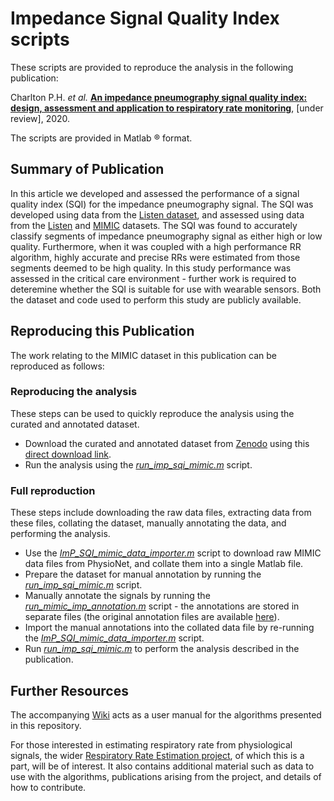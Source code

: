 # Impedance Signal Quality Index scripts

These scripts are provided to reproduce the analysis in the following publication:

Charlton P.H. *et al.* [**An impedance pneumography signal quality index: design, assessment and application to respiratory rate monitoring**](http://peterhcharlton.github.io/RRest/imp_sqi.html), [under review], 2020.

The scripts are provided in Matlab &reg; format.

## Summary of Publication

In this article we developed and assessed the performance of a signal quality index (SQI) for the impedance pneumography signal.
The SQI was developed using data from the <a href="listen_dataset.html">Listen dataset</a>, and assessed using data from the <a href="listen_dataset.html">Listen</a> and <a href="mimic_dataset.html">MIMIC</a> datasets.
The SQI was found to accurately classify segments of impedance pneumography signal as either high or low quality. Furthermore, when it was coupled with a high performance RR algorithm, highly accurate and precise RRs were estimated from those segments deemed to be high quality.
In this study performance was assessed in the critical care environment - further work is required to deteremine whether the SQI is suitable for use with wearable sensors.
Both the dataset and code used to perform this study are publicly available.

## Reproducing this Publication

The work relating to the MIMIC dataset in this publication can be reproduced as follows:

### Reproducing the analysis
These steps can be used to quickly reproduce the analysis using the curated and annotated dataset.

*   Download the curated and annotated dataset from [Zenodo](https://doi.org/10.5281/zenodo.3973770) using this [direct download link](https://zenodo.org/record/3973771/files/mimic_imp_sqi_data.mat?download=1).
*   Run the analysis using the *[run_imp_sqi_mimic.m](https://zenodo.org/record/3973771/files/run_imp_sqi_mimic.m?download=1)* script.

### Full reproduction
These steps include downloading the raw data files, extracting data from these files, collating the dataset, manually annotating the data, and performing the analysis.

*   Use the *[ImP_SQI_mimic_data_importer.m](https://zenodo.org/record/3973771/files/ImP_SQI_mimic_data_importer.m?download=1)* script to download raw MIMIC data files from PhysioNet, and collate them into a single Matlab file.
*   Prepare the dataset for manual annotation by running the *[run_imp_sqi_mimic.m](https://zenodo.org/record/3973771/files/run_imp_sqi_mimic.m?download=1)* script.
*   Manually annotate the signals by running the *[run_mimic_imp_annotation.m](https://zenodo.org/record/3973771/files/run_imp_sqi_mimic.m?download=1)* script - the annotations are stored in separate files (the original annotation files are available [here]()).
*   Import the manual annotations into the collated data file by re-running the *[ImP_SQI_mimic_data_importer.m](https://zenodo.org/record/3973771/files/ImP_SQI_mimic_data_importer.m?download=1)* script.
*   Run *[run_imp_sqi_mimic.m](https://zenodo.org/record/3973771/files/run_imp_sqi_mimic.m?download=1)* to perform the analysis described in the publication.

## Further Resources

The accompanying [Wiki](https://github.com/peterhcharlton/RRest/wiki) acts as a user manual for the algorithms presented in this repository.

For those interested in estimating respiratory rate from physiological signals, the wider [Respiratory Rate Estimation project](http://peterhcharlton.github.io/RRest/), of which this is a part, will be of interest. It also contains additional material such as data to use with the algorithms, publications arising from the project, and details of how to contribute.
